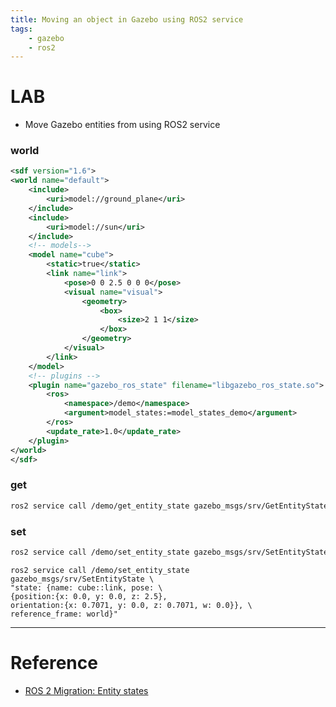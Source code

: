 ```yaml
---
title: Moving an object in Gazebo using ROS2 service
tags:
    - gazebo
    - ros2
---
```


# LAB
- Move Gazebo entities from using ROS2 service


### world
```xml
<sdf version="1.6">
<world name="default">
    <include>
        <uri>model://ground_plane</uri>
    </include>
    <include>
        <uri>model://sun</uri>
    </include>
    <!-- models-->
    <model name="cube">
        <static>true</static>
        <link name="link">
            <pose>0 0 2.5 0 0 0</pose>
            <visual name="visual">
                <geometry>
                    <box>
                        <size>2 1 1</size>
                    </box>
                </geometry>
            </visual>
        </link>
    </model>
    <!-- plugins -->
    <plugin name="gazebo_ros_state" filename="libgazebo_ros_state.so">
        <ros>
            <namespace>/demo</namespace>
            <argument>model_states:=model_states_demo</argument>
        </ros>
        <update_rate>1.0</update_rate>
    </plugin>
</world>
</sdf>
```

### get

```bash
ros2 service call /demo/get_entity_state gazebo_msgs/srv/GetEntityState "{name: cube::link,reference_frame: world}"
```

### set

```bash
ros2 service call /demo/set_entity_state gazebo_msgs/srv/SetEntityState "state: {name: cube::link, pose: {position:{x: 2.0, y: 2.0, z: 5.0}}, reference_frame: world}"
```

```
ros2 service call /demo/set_entity_state gazebo_msgs/srv/SetEntityState \
"state: {name: cube::link, pose: \
{position:{x: 0.0, y: 0.0, z: 2.5},
orientation:{x: 0.7071, y: 0.0, z: 0.7071, w: 0.0}}, \
reference_frame: world}"
```

---

# Reference
- [ROS 2 Migration: Entity states](https://github.com/ros-simulation/gazebo_ros_pkgs/wiki/ROS-2-Migration:-Entity-states)

